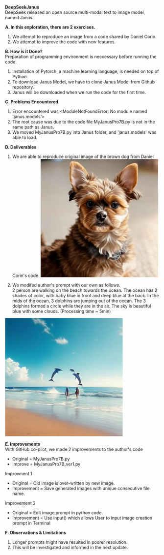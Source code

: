 **DeepSeekJanus**  
DeepSeek released an open source multi-modal text to image model, named Janus.  

**A. In this exploration, there are 2 exercises.**
1. We attempt to reproduce an image from a code shared by Daniel Corin.
2. We attempt to improve the code with new features.

**B. How is it Done?**  
Preparation of programming environment is neccessary before running the code.
1. Installation of Pytorch, a machine learning language, is needed on top of Python.
2. To download Janus Model, we have to clone Janus Model from Github repository.
3. Janus will be downloaded when we run the code for the first time.

**C. Problems Encountered**  
1. Error encountered was <ModuleNotFoundError: No module named 'janus.models'>
2. The root cause was due to the code file MyJanusPro7B.py is not in the same path as Janus.
3. We moved MyJanusPro7B.py into Janus folder, and 'janus.models' was able to load.

**D. Deliverables**  
1. We are able to reproduce original image of the brown dog from Daniel Corin's code.
   ![alt text](https://github.com/lviviol/DeepSeekJanus/blob/9068ff0db2ddd61a7d5311d17ce9da37e993cd92/img_0.jpg?raw=true)

2. We modifed author's prompt with our own as follows.  
2 person are walking on the beach towards the ocean. The ocean has 2 shades of color, with baby blue in front and deep blue at the back. In the mids of the ocean, 3 dolphins are jumping out of the ocean. The 3 dolphins formed a circle while they are in the air. The sky is beautiful blue with some clouds.  (Processing time ~ 5min)

![alt text](https://github.com/lviviol/DeepSeekJanus/blob/c61d733bd3ff87df1282c46abe5948b7be28788a/img_1.jpg?raw=true)

**E. Improvements**  
With GitHub co-pilot, we made 2 improvements to the author's code
- Original = MyJanusPro7B.py
- Improve = MyJanusPro7B_ver1.py

Improvment 1  
- Original = Old image is over-written by new image.
- Improvement =  Save generated images with unique consecutive file name.

Improvement 2
- Original = Edit image prompt in python code.
- Improvement = Use input() which allows User to input image creation prompt in Terminal

**F. Observations & Limitations**  
1. Longer prompts might have resulted in poorer resolution.
2. This will be investigated and informed in the next update. 

